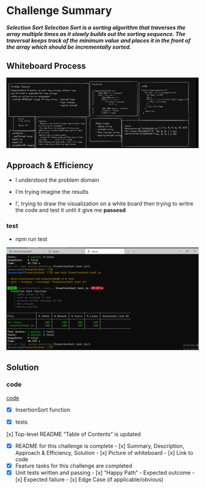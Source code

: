 # Challenge Summary

***Selection Sort
Selection Sort is a sorting algorithm that traverses the array multiple times as it slowly builds out the sorting sequence. The traversal keeps track of the minimum value and places it in the front of the array which should be incrementally sorted.***

## Whiteboard Process

![whiteBoard](/javascript/InsertionSort/img/whiteBoard.png)

## Approach & Efficiency

* I understood the problem domain

* I'm trying imagine the results 

* I', trying to draw the visualization  on a white board then trying to writre the code and test it until it give me **passesd**



### test 

* npm run test


![test result](/javascript/InsertionSort/img/testResult.png)
## Solution

### code

[code](/javascript/InsertionSort/InsertionSort.js)



- [x] InsertionSort function


- [x] tests

 [x] Top-level README “Table of Contents” is updated
 - [x] README for this challenge is complete
       - [x] Summary, Description, Approach & Efficiency, Solution
       - [x] Picture of whiteboard
       - [x] Link to code
 - [x] Feature tasks for this challenge are completed
 - [x] Unit tests written and passing
       - [x] “Happy Path” - Expected outcome
       - [x] Expected failure
       - [x] Edge Case (if applicable/obvious)